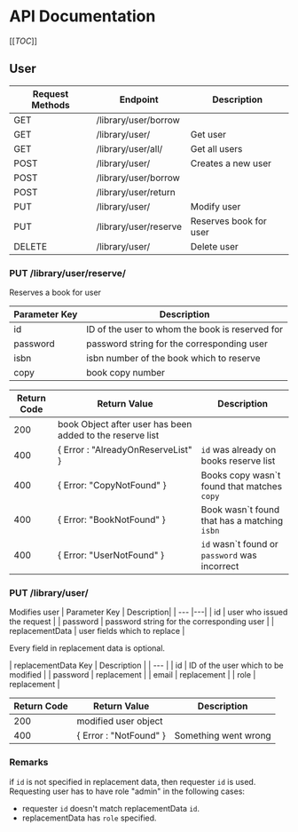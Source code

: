 # API Documentation
[[_TOC_]]
## User

| Request Methods | Endpoint  | Description |
| --- | --- |--- |
| GET    | /library/user/borrow  |
| GET    | /library/user/        | Get user
| GET    | /library/user/all/    | Get all users
| POST   | /library/user/        | Creates a new user
| POST   | /library/user/borrow  |
| POST   | /library/user/return  |
| PUT    | /library/user/        | Modify user
| PUT    | /library/user/reserve | Reserves book for user |
| DELETE | /library/user/        | Delete user
   

### PUT /library/user/reserve/
Reserves a book for user

| Parameter Key | Description|
| ---  |---|
| id | ID of the user to whom the book is reserved for |
| password | password string for the corresponding user |
| isbn | isbn number of the book which to reserve |
| copy | book copy number |

| Return Code | Return Value | Description |
| ---  |---|---|
| 200 | book Object after user has been added to the reserve list |
| 400 | { Error : "AlreadyOnReserveList" } | `id` was already on books reserve list
| 400 | { Error: "CopyNotFound" } | Books copy wasn\`t found that matches `copy`
| 400 | { Error: "BookNotFound" } | Book wasn\`t found that has a matching `isbn` 
| 400 | { Error: "UserNotFound" } | `id` wasn\`t found or `password` was incorrect

### PUT /library/user/
Modifies user
| Parameter Key | Description|
| ---  |---|
| id | user who issued the request |
| password | password string for the corresponding user |
| replacementData | user fields which to replace |


Every field in replacement data is optional.

| replacementData Key | Description |
| --- |
| id | ID of the user which to be modified | 
| password | replacement |
| email | replacement |
| role | replacement |

| Return Code | Return Value | Description |
| ---  |---|---|
| 200 | modified user object |
| 400 | { Error : "NotFound" } | Something went wrong

### Remarks
if `id` is not specified in replacement data, then requester `id` is used.
Requesting user has to have role "admin" in the following cases:
- requester `id` doesn't match replacementData `id`.
- replacementData has `role` specified.

